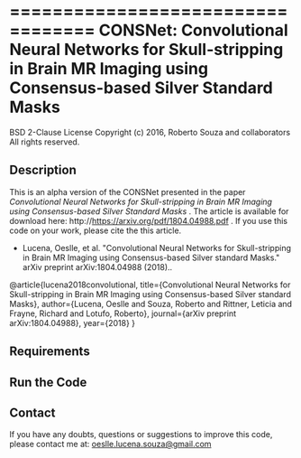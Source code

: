 ==================================
CONSNet: Convolutional Neural Networks for Skull-stripping in Brain MR 
Imaging using Consensus-based Silver Standard Masks
==================================

BSD 2-Clause License
Copyright (c) 2016, Roberto Souza and collaborators
All rights reserved.


Description
-----------

This is an alpha version of the CONSNet presented in the paper *Convolutional Neural Networks for Skull-stripping in Brain MR Imaging using Consensus-based Silver Standard Masks* . The article is available for download here: http://https://arxiv.org/pdf/1804.04988.pdf . If you use this code on your work, please cite the this article.

- Lucena, Oeslle, et al. "Convolutional Neural Networks for Skull-stripping in Brain MR Imaging using Consensus-based Silver standard Masks." arXiv preprint arXiv:1804.04988 (2018)..

@article{lucena2018convolutional,
  title={Convolutional Neural Networks for Skull-stripping in Brain MR Imaging using Consensus-based Silver standard Masks},
  author={Lucena, Oeslle and Souza, Roberto and Rittner, Leticia and Frayne, Richard and Lotufo, Roberto},
  journal={arXiv preprint arXiv:1804.04988},
  year={2018}
}

Requirements
------------


Run the Code
-------------




Contact
---------

If you have any doubts, questions or suggestions to improve this code, please contact me at: oeslle.lucena.souza@gmail.com
